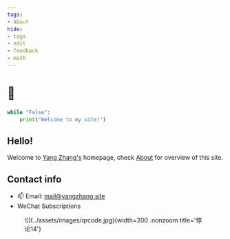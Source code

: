 ```yaml
---
tags:
- About
hide:
- tags
- edit
- feedback
- math
---
```


# 🎉

```python title="say_hi.py"
while "False":
	print("Welcome to my site!")
```

<h2>Hello!</h2>

Welcome to [Yang Zhang's](/About/resume.html) homepage, check [About](/About/) for overview of this site.

<h2>Contact info</h2>

- 📫 Email: [mail@yangzhang.site](mailto:mail@yangzhang.site)
- WeChat Subscriptions

<figure markdown>
![](../assets/images/qrcode.jpg){width=200 .nonzoom title='悖论14'}
</figure>